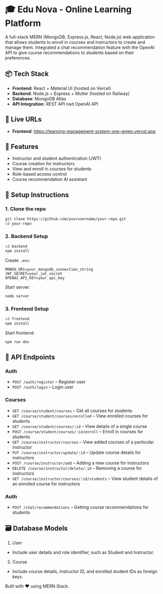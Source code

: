 # 🎓 Edu Nova - Online Learning Platform

A full-stack MERN (MongoDB, Express.js, React, Node.js) web application that allows students to enroll in courses and instructors to create and manage them. Integrated a chat recommendation feature with the OpenAI API to give course recommendations to students based on their preferences.

## 📦 Tech Stack

- **Frontend**: React + Material UI (hosted on Vercel)
- **Backend**: Node.js + Express + Multer (hosted on Railway)
- **Database**: MongoDB Atlas
- **API Integration**: REST API nad OpenAI API

## 🚀 Live URLs

- **Frontend**: https://learning-management-system-one-green.vercel.app 

## 🧩 Features

- Instructor and student authentication (JWT)
- Course creation for instructors
- View and enroll in courses for students
- Role-based access control
- Course recommendation AI assistant

## 🔧 Setup Instructions

### 1. Clone the repo

```bash
git clone https://github.com/yourusername/your-repo.git
cd your-repo
```

### 2. Backend Setup

```bash
cd backend
npm install
```

Create `.env`:

```
MONGO_URI=your_mongodb_connection_string
JWT_SECRET=your_jwt_secret
OPENAI_API_KEY=your_api_key
```

Start server:

```bash
node server
```

### 3. Frontend Setup

```bash
cd frontend
npm install
```

Start frontend:

```bash
npm run dev
```


## 🔌 API Endpoints

### Auth

- `POST /auth/register` – Register user
- `POST /auth/login` – Login user

### Courses

- `GET /course/student/courses` – Get all courses for students
- `GET /course/student/courses/enrolled` – View enrolled courses for students
- `GET /course/student/courses/:id` – View details of a single course
- `POST /course/student/courses/:id/enroll` – Enroll in courses for students
- `GET /course/instructor/courses` – View added courses of a particular instructor
- `PUT /course/instructor/update/:id` – Update course details for instructors
- `POST /course/instructor/add` – Adding a new course for instructors
- `DELETE /course/instructor/delete/:id` – Removing a course for instructors
- `GET /course/instructor/courses/:id/students` – View student details of an enrolled course for instructors

### Auth

- `POST /chat/recommendations` – Getting course recommendations for students

## 🗃 Database Models

1. User
  - Include user details and role identifier, such as Student and Instructor.

2. Course
  - Include course details, instructor ID, and enrolled student IDs as foreign keys.




Built with ❤️ using MERN Stack.
